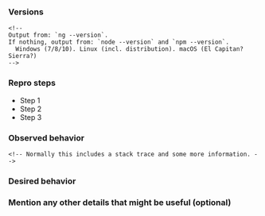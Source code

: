 <!--
We will close this issue if you don't provide the needed information.
For feature requests, delete the form below and describe the requirements and use case.
-->

### Versions
```
<!--
Output from: `ng --version`.
If nothing, output from: `node --version` and `npm --version`.
  Windows (7/8/10). Linux (incl. distribution). macOS (El Capitan? Sierra?)
-->
```

### Repro steps
<!--
Simple steps to reproduce this bug.
Please include: commands run, packages added, related code changes.
A link to a sample repo would help too.
-->
* Step 1
* Step 2
* Step 3


### Observed behavior
```
<!-- Normally this includes a stack trace and some more information. -->
```

### Desired behavior
<!--
What would like to see implemented?
What is the usecase?
What did you expect to see?
-->


### Mention any other details that might be useful (optional)

